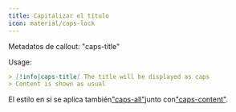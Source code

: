 ```yaml
---
title: Capitalizar el título
icon: material/caps-lock
---
```


Metadatos de callout: "caps-title"

Usage:
```md
> [!info|caps-title] The title will be displayed as caps
> Content is shown as usual
```

El estilo en sí se aplica también["caps-all"](../combined-styling/page-16.md)junto con["caps-content"](../content-styling/page-6.md).
